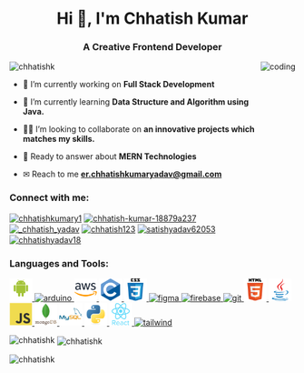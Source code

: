 <h1 align="center">Hi 👋, I'm Chhatish Kumar</h1>
<h3 align="center">A Creative Frontend Developer</h3>
<img align="right" alt="coding" widht="400" height="300" src="https://ay14179027994.wordpress.com/wp-content/uploads/2023/01/giphy.gif" />

<p align="left"> <img src="https://komarev.com/ghpvc/?username=chhatishk&label=Viewers&color=000080&style=plastic" alt="chhatishk" /> </p>

- 🔭 I’m currently working on **Full Stack Development**

- 🌱 I’m currently learning **Data Structure and Algorithm using Java.**

- 👫🏽 I’m looking to collaborate on **an innovative projects which matches my skills.**

- 💬 Ready to answer about **MERN Technologies**

- ✉ Reach to me **er.chhatishkumaryadav@gmail.com**

<h3 align="left">Connect with me:</h3>
<p align="left">
<a href="https://twitter.com/chhatishkumary1" target="blank"><img align="center" src="https://raw.githubusercontent.com/rahuldkjain/github-profile-readme-generator/master/src/images/icons/Social/twitter.svg" alt="chhatishkumary1" height="30" width="40" /></a>
<a href="https://linkedin.com/in/chhatish-kumar-18879a237" target="blank"><img align="center" src="https://raw.githubusercontent.com/rahuldkjain/github-profile-readme-generator/master/src/images/icons/Social/linked-in-alt.svg" alt="chhatish-kumar-18879a237" height="30" width="40" /></a>
<a href="https://instagram.com/_chhatish_yadav" target="blank"><img align="center" src="https://raw.githubusercontent.com/rahuldkjain/github-profile-readme-generator/master/src/images/icons/Social/instagram.svg" alt="_chhatish_yadav" height="30" width="40" /></a>
<a href="https://www.codechef.com/users/chhatish123" target="blank"><img align="center" src="https://cdn.jsdelivr.net/npm/simple-icons@3.1.0/icons/codechef.svg" alt="chhatish123" height="30" width="40" /></a>
<a href="https://www.hackerrank.com/satishyadav62053" target="blank"><img align="center" src="https://raw.githubusercontent.com/rahuldkjain/github-profile-readme-generator/master/src/images/icons/Social/hackerrank.svg" alt="satishyadav62053" height="30" width="40" /></a>
<a href="https://www.leetcode.com/chhatishyadav18" target="blank"><img align="center" src="https://raw.githubusercontent.com/rahuldkjain/github-profile-readme-generator/master/src/images/icons/Social/leet-code.svg" alt="chhatishyadav18" height="30" width="40" /></a>
</p>

<h3 align="left">Languages and Tools:</h3>
<p align="left"> <a href="https://developer.android.com" target="_blank" rel="noreferrer"> <img src="https://raw.githubusercontent.com/devicons/devicon/master/icons/android/android-original-wordmark.svg" alt="android" width="40" height="40"/> </a> <a href="https://www.arduino.cc/" target="_blank" rel="noreferrer"> <img src="https://cdn.worldvectorlogo.com/logos/arduino-1.svg" alt="arduino" width="40" height="40"/> </a> <a href="https://aws.amazon.com" target="_blank" rel="noreferrer"> <img src="https://raw.githubusercontent.com/devicons/devicon/master/icons/amazonwebservices/amazonwebservices-original-wordmark.svg" alt="aws" width="40" height="40"/> </a> <a href="https://www.cprogramming.com/" target="_blank" rel="noreferrer"> <img src="https://raw.githubusercontent.com/devicons/devicon/master/icons/c/c-original.svg" alt="c" width="40" height="40"/> </a> <a href="https://www.w3schools.com/css/" target="_blank" rel="noreferrer"> <img src="https://raw.githubusercontent.com/devicons/devicon/master/icons/css3/css3-original-wordmark.svg" alt="css3" width="40" height="40"/> </a> <a href="https://www.figma.com/" target="_blank" rel="noreferrer"> <img src="https://www.vectorlogo.zone/logos/figma/figma-icon.svg" alt="figma" width="40" height="40"/> </a> <a href="https://firebase.google.com/" target="_blank" rel="noreferrer"> <img src="https://www.vectorlogo.zone/logos/firebase/firebase-icon.svg" alt="firebase" width="40" height="40"/> </a> <a href="https://git-scm.com/" target="_blank" rel="noreferrer"> <img src="https://www.vectorlogo.zone/logos/git-scm/git-scm-icon.svg" alt="git" width="40" height="40"/> </a> <a href="https://www.w3.org/html/" target="_blank" rel="noreferrer"> <img src="https://raw.githubusercontent.com/devicons/devicon/master/icons/html5/html5-original-wordmark.svg" alt="html5" width="40" height="40"/> </a> <a href="https://www.java.com" target="_blank" rel="noreferrer"> <img src="https://raw.githubusercontent.com/devicons/devicon/master/icons/java/java-original.svg" alt="java" width="40" height="40"/> </a> <a href="https://developer.mozilla.org/en-US/docs/Web/JavaScript" target="_blank" rel="noreferrer"> <img src="https://raw.githubusercontent.com/devicons/devicon/master/icons/javascript/javascript-original.svg" alt="javascript" width="40" height="40"/> </a> <a href="https://www.mongodb.com/" target="_blank" rel="noreferrer"> <img src="https://raw.githubusercontent.com/devicons/devicon/master/icons/mongodb/mongodb-original-wordmark.svg" alt="mongodb" width="40" height="40"/> </a> <a href="https://www.mysql.com/" target="_blank" rel="noreferrer"> <img src="https://raw.githubusercontent.com/devicons/devicon/master/icons/mysql/mysql-original-wordmark.svg" alt="mysql" width="40" height="40"/> </a> <a href="https://www.python.org" target="_blank" rel="noreferrer"> <img src="https://raw.githubusercontent.com/devicons/devicon/master/icons/python/python-original.svg" alt="python" width="40" height="40"/> </a> <a href="https://reactjs.org/" target="_blank" rel="noreferrer"> <img src="https://raw.githubusercontent.com/devicons/devicon/master/icons/react/react-original-wordmark.svg" alt="react" width="40" height="40"/> </a> <a href="https://tailwindcss.com/" target="_blank" rel="noreferrer"> <img src="https://www.vectorlogo.zone/logos/tailwindcss/tailwindcss-icon.svg" alt="tailwind" width="40" height="40"/> </a> </p>

<p><img align="left" src="https://github-readme-stats.vercel.app/api/top-langs?username=chhatishk&show_icons=true&theme=dark&locale=en&layout=compact" alt="chhatishk" /></p>

<p>&nbsp;<img align="center" src="https://github-readme-stats.vercel.app/api?username=chhatishk&show_icons=true&theme=dark&locale=en" alt="chhatishk" /></p>

<p><img align="center" src="https://github-readme-streak-stats.herokuapp.com/?user=chhatishk&theme=dark" alt="chhatishk" /></p>

